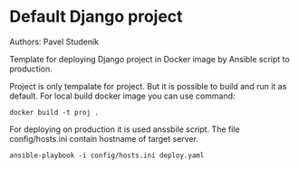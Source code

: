 # Default Django project

Authors: Pavel Studeník

Template for deploying Django project in Docker image by Ansible script to production.

Project is only tempalate for project. But it is possible to build and run it as default. For local build docker image you can use command:

```
docker build -t proj .
```

For deploying on production it is used anssbile script. The file config/hosts.ini contain hostname of target server.

```
ansible-playbook -i config/hosts.ini deploy.yaml
```
